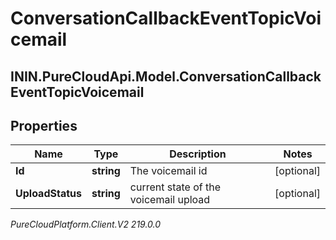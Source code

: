 # ConversationCallbackEventTopicVoicemail

## ININ.PureCloudApi.Model.ConversationCallbackEventTopicVoicemail

## Properties

|Name | Type | Description | Notes|
|------------ | ------------- | ------------- | -------------|
| **Id** | **string** | The voicemail id | [optional] |
| **UploadStatus** | **string** | current state of the voicemail upload | [optional] |



_PureCloudPlatform.Client.V2 219.0.0_

